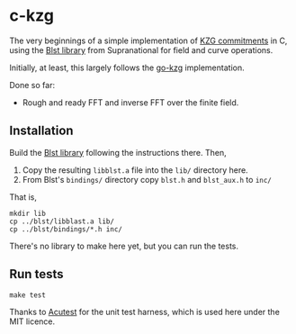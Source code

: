 # c-kzg

The very beginnings of a simple implementation of [KZG commitments](https://dankradfeist.de/ethereum/2020/06/16/kate-polynomial-commitments.html) in C, using the [Blst library](https://github.com/supranational/blst) from Supranational for field and curve operations.

Initially, at least, this largely follows the [go-kzg](https://github.com/protolambda/go-kzg) implementation.

Done so far:
  - Rough and ready FFT and inverse FFT over the finite field.

## Installation

Build the [Blst library](https://github.com/supranational/blst) following the instructions there. Then,

1. Copy the resulting `libblst.a` file into the `lib/` directory here.
2. From Blst's `bindings/` directory copy `blst.h` and `blst_aux.h` to `inc/`

That is,

```
mkdir lib
cp ../blst/libblast.a lib/
cp ../blst/bindings/*.h inc/
```

There's no library to make here yet, but you can run the tests.

## Run tests

```
make test
```

Thanks to [Acutest](https://github.com/mity/acutest) for the unit test harness, which is used here under the MIT licence.
